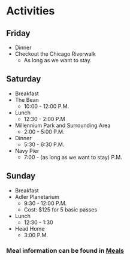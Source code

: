 # Activities

## Friday
* Dinner
* Checkout the Chicago Riverwalk
  * As long as we want to stay.

## Saturday
* Breakfast
* The Bean
  * 10:00 - 12:00 P.M.
* Lunch
  * 12:30 - 2:00 P.M
* Millennium Park and Surrounding Area
  * 2:00 - 5:00 P.M.
* Dinner
  * 5:30 - 6:30 P.M.
* Navy Pier
  * 7:00 - (as long as we want to stay) P.M.

## Sunday
* Breakfast
* Adler Planetarium
  * 9:30 - 12:00 P.M.
  * Cost: $125 for 5 basic passes
* Lunch
  * 12:30 - 1:30
* Head Home
  * 3:00 P.M.

### Meal information can be found in [Meals](meals.md)

